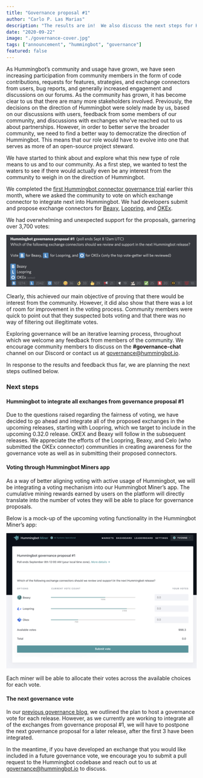 ```yaml
---
title: "Governance proposal #1"
author: "Carlo P. Las Marias"
description: "The results are in!  We also discuss the next steps for Hummingbot governance."
date: "2020-09-22"
image: "./governance-cover.jpg"
tags: ["announcement", "hummingbot", "governance"]
featured: false
---
```


As Hummingbot’s community and usage have grown, we have seen increasing participation from community members in the form of code contributions, requests for features, strategies, and exchange connectors from users, bug reports, and generally increased engagement and discussions on our forums.  As the community has grown, it has become clear to us that there are many more stakeholders involved.  Previously, the decisions on the direction of Hummingbot were solely made by us, based on our discussions with users, feedback from some members of our community, and discussions with exchanges who’ve reached out to us about partnerships.  However, in order to better serve the broader community, we need to find a better way to democratize the direction of Hummingbot.  This means that our role would have to evolve into one that serves as more of an open-source project steward.

We have started to think about and explore what this new type of role means to us and to our community.  As a first step, we wanted to test the waters to see if there would actually even be any interest from the community to weigh in on the direction of Hummingbot.

<!-- more -->


We completed the [first Hummingbot connector governance trial](https://hummingbot.io/blog/2020-08-exchange-connector-governance/) earlier this month, where we asked the community to vote on which exchange connector to integrate next into Hummingbot.  We had developers submit and propose exchange connectors for [Beaxy](https://beaxy.com/), [Loopring](https://loopring.org/#/), and [OKEx](https://www.okex.com/).

We had overwhelming and unexpected support for the proposals, garnering over 3,700 votes:

![](./image2.png)

Clearly, this achieved our main objective of proving that there would be interest from the community.  However, it did also show that there was a lot of room for improvement in the voting process.  Community members were quick to point out that they suspected bots voting and that there was no way of filtering out illegitimate votes.

Exploring governance will be an iterative learning process, throughout which we welcome any feedback from members of the community.  We encourage community members to discuss on the **#governance-chat** channel on our Discord or contact us at [governance@hummingbot.io](mailto:governance@hummingbot.io).

In response to the results and feedback thus far, we are planning the next steps outlined below.

### Next steps

#### Hummingbot to integrate all exchanges from governance proposal #1

Due to the questions raised regarding the fairness of voting, we have decided to go ahead and integrate all of the proposed exchanges in the upcoming releases, starting with Loopring, which we target to include in the upcoming 0.32.0 release. OKEX and Beaxy will follow in the subsequent releases. We appreciate the efforts of the Loopring, Beaxy, and Celo (who submitted the OKEx connector) communities in creating awareness for the governance vote as well as in submitting their proposed connectors.

#### Voting through Hummingbot Miners app

As a way of better aligning voting with active usage of Hummingbot, we will be integrating a voting mechanism into our Hummingbot Miner’s app.  The cumulative mining rewards earned by users on the platform will directly translate into the number of votes they will be able to place for governance proposals.

Below is a mock-up of the upcoming voting functionality in the Hummingbot Miner’s app:

![](./image1.png)

Each miner will be able to allocate their votes across the available choices for each vote.

#### The next governance vote

In our [previous governance blog](https://hummingbot.io/blog/2020-08-exchange-connector-governance/), we outlined the plan to host a governance vote for each release.  However, as we currently are working to integrate all of the exchanges from governance proposal #1, we will have to postpone the next governance proposal for a later release, after the first 3 have been integrated.

In the meantime, if you have developed an exchange that you would like included in a future governance vote, we encourage you to submit a pull request to the Hummingbot codebase and reach out to us at [governance@hummingbot.io](mailto:governance@hummingbot.io) to discuss.

